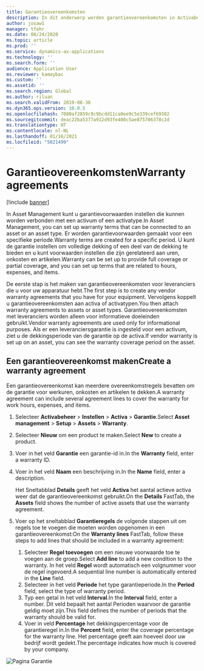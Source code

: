 ```yaml
---
title: Garantieovereenkomsten
description: In dit onderwerp worden garantieovereenkomsten in Activabeheer uitgelegd.
author: josaw1
manager: tfehr
ms.date: 08/24/2020
ms.topic: article
ms.prod: ''
ms.service: dynamics-ax-applications
ms.technology: ''
ms.search.form: ''
audience: Application User
ms.reviewer: kamaybac
ms.custom: ''
ms.assetid: ''
ms.search.region: Global
ms.author: riluan
ms.search.validFrom: 2019-08-30
ms.dyn365.ops.version: 10.0.5
ms.openlocfilehash: 7080af2059c9c9bcdd11ca0ee9c5e339cef69302
ms.sourcegitcommit: deac22ba5377a912d93fe408c5ae875706378c2d
ms.translationtype: HT
ms.contentlocale: nl-NL
ms.lasthandoff: 01/16/2021
ms.locfileid: "5021499"
---
```

# <a name="warranty-agreements"></a><span data-ttu-id="8772d-103">Garantieovereenkomsten</span><span class="sxs-lookup"><span data-stu-id="8772d-103">Warranty agreements</span></span>

[!include [banner](../../includes/banner.md)]

 


<span data-ttu-id="8772d-104">In Asset Management kunt u garantievoorwaarden instellen die kunnen worden verbonden met een activum of een activatype.</span><span class="sxs-lookup"><span data-stu-id="8772d-104">In Asset Management, you can set up warranty terms that can be connected to an asset or an asset type.</span></span> <span data-ttu-id="8772d-105">Er worden garantievoorwaarden gemaakt voor een specifieke periode.</span><span class="sxs-lookup"><span data-stu-id="8772d-105">Warranty terms are created for a specific period.</span></span> <span data-ttu-id="8772d-106">U kunt de garantie instellen om volledige dekking of een deel van de dekking te bieden en u kunt voorwaarden instellen die zijn gerelateerd aan uren, onkosten en artikelen.</span><span class="sxs-lookup"><span data-stu-id="8772d-106">Warranty can be set up to provide full coverage or partial coverage, and you can set up terms that are related to hours, expenses, and items.</span></span>

<span data-ttu-id="8772d-107">De eerste stap is het maken van garantieovereenkomsten voor leveranciers die u voor uw apparatuur hebt.</span><span class="sxs-lookup"><span data-stu-id="8772d-107">The first step is to create any vendor warranty agreements that you have for your equipment.</span></span> <span data-ttu-id="8772d-108">Vervolgens koppelt u garantieovereenkomsten aan activa of activatypen.</span><span class="sxs-lookup"><span data-stu-id="8772d-108">You then attach warranty agreements to assets or asset types.</span></span> <span data-ttu-id="8772d-109">Garantieovereenkomsten met leveranciers worden alleen voor informatieve doeleinden gebruikt.</span><span class="sxs-lookup"><span data-stu-id="8772d-109">Vendor warranty agreements are used only for informational purposes.</span></span> <span data-ttu-id="8772d-110">Als er een leveranciersgarantie is ingesteld voor een activum, ziet u de dekkingsperiode van de garantie op de activa.</span><span class="sxs-lookup"><span data-stu-id="8772d-110">If vendor warranty is set up on an asset, you can see the warranty coverage period on the asset.</span></span>

## <a name="create-a-warranty-agreement"></a><span data-ttu-id="8772d-111">Een garantieovereenkomst maken</span><span class="sxs-lookup"><span data-stu-id="8772d-111">Create a warranty agreement</span></span>

<span data-ttu-id="8772d-112">Een garantieovereenkomst kan meerdere overeenkomstregels bevatten om de garantie voor werkuren, onkosten en artikelen te dekken.</span><span class="sxs-lookup"><span data-stu-id="8772d-112">A warranty agreement can include several agreement lines to cover the warranty for work hours, expenses, and items.</span></span>

1. <span data-ttu-id="8772d-113">Selecteer **Activabeheer** \> **Instellen** \> **Activa** \> **Garantie**.</span><span class="sxs-lookup"><span data-stu-id="8772d-113">Select **Asset management** \> **Setup** \> **Assets** \> **Warranty**.</span></span>
2. <span data-ttu-id="8772d-114">Selecteer **Nieuw** om een product te maken.</span><span class="sxs-lookup"><span data-stu-id="8772d-114">Select **New** to create a product.</span></span>
3. <span data-ttu-id="8772d-115">Voer in het veld **Garantie** een garantie-id in.</span><span class="sxs-lookup"><span data-stu-id="8772d-115">In the **Warranty** field, enter a warranty ID.</span></span> 
4. <span data-ttu-id="8772d-116">Voer in het veld **Naam** een beschrijving in.</span><span class="sxs-lookup"><span data-stu-id="8772d-116">In the **Name** field, enter a description.</span></span>

    <span data-ttu-id="8772d-117">Het Sneltabblad **Details** geeft het veld **Activa** het aantal actieve activa weer dat de garantieovereenkomst gebruikt.</span><span class="sxs-lookup"><span data-stu-id="8772d-117">On the **Details** FastTab, the **Assets** field shows the number of active assets that use the warranty agreement.</span></span>

5. <span data-ttu-id="8772d-118">Voer op het sneltabblad **Garantieregels** de volgende stappen uit om regels toe te voegen die moeten worden opgenomen in een garantieovereenkomst:</span><span class="sxs-lookup"><span data-stu-id="8772d-118">On the **Warranty lines** FastTab, follow these steps to add lines that should be included in a warranty agreement:</span></span>

    1. <span data-ttu-id="8772d-119">Selecteer **Regel toevoegen** om een nieuwe voorwaarde toe te voegen aan de groep.</span><span class="sxs-lookup"><span data-stu-id="8772d-119">Select **Add line** to add a new condition to the warranty.</span></span> <span data-ttu-id="8772d-120">In het veld **Regel** wordt automatisch een volgnummer voor de regel ingevoerd.</span><span class="sxs-lookup"><span data-stu-id="8772d-120">A sequential line number is automatically entered in the **Line** field.</span></span>
    2. <span data-ttu-id="8772d-121">Selecteer in het veld **Periode** het type garantieperiode.</span><span class="sxs-lookup"><span data-stu-id="8772d-121">In the **Period** field, select the type of warranty period.</span></span>
    3. <span data-ttu-id="8772d-122">Typ een getal in het veld **Interval**.</span><span class="sxs-lookup"><span data-stu-id="8772d-122">In the **Interval** field, enter a number.</span></span> <span data-ttu-id="8772d-123">Dit veld bepaalt het aantal Perioden waarvoor de garantie geldig moet zijn.</span><span class="sxs-lookup"><span data-stu-id="8772d-123">This field defines the number of periods that the warranty should be valid for.</span></span>
    4. <span data-ttu-id="8772d-124">Voer in veld **Percentage** het dekkingspercentage voor de garantieregel in.</span><span class="sxs-lookup"><span data-stu-id="8772d-124">In the **Percent** field, enter the coverage percentage for the warranty line.</span></span> <span data-ttu-id="8772d-125">Het percentage geeft aan hoeveel door uw bedrijf wordt gedekt.</span><span class="sxs-lookup"><span data-stu-id="8772d-125">The percentage indicates how much is covered by your company.</span></span>

![Pagina Garantie](media/01-warranty.png)
